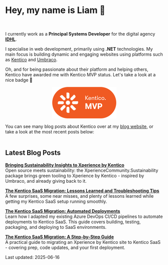 # Hey, my name is Liam 👋

<br/>

I currently work as a **Principal Systems Developer** for the digital agency **[IDHL](https://www.idhlagency.com)**.

I specialise in web development, primarily using **.NET** technologies. My main focus is building dynamic and engaging websites using platforms such as [Kentico](https://www.kentico.com) and [Umbraco](https://umbraco.com/).

Oh, and for being passionate about their platform and helping others, Kentico have awarded me with Kentico MVP status. Let's take a look at a nice badge 👀

<div align="center">

[<img src="images/kentico-mvp.png" alt="Kentico MVP" width="204" height="100">](https://www.kentico.com/partners/mvp-program)

</div>

You can see many blog posts about Kentico over at my [blog website](https://www.goldfinch.me/), or take a look at the most recent posts below:<br/><br/>

## Latest Blog Posts

**[Bringing Sustainability Insights to Xperience by Kentico](https://www.goldfinch.me/blog/bringing-sustainability-insights-to-xperience-by-kentico)**  
Open source meets sustainability: the XperienceCommunity.Sustainability package brings green tooling to Xperience by Kentico - inspired by Umbraco, and already giving back to it.


**[The Kentico SaaS Migration: Lessons Learned and Troubleshooting Tips](https://www.goldfinch.me/blog/the-kentico-saas-migration-lessons-learned-and-troubleshooting-tips)**  
A few surprises, some near misses, and plenty of lessons learned while getting my Kentico SaaS setup running smoothly.


**[The Kentico SaaS Migration: Automated Deployments](https://www.goldfinch.me/blog/the-kentico-saas-migration-automated-deployments)**  
Learn how I adapted my existing Azure DevOps CI/CD pipelines to automate deployments to Kentico SaaS. This guide covers building, testing, packaging, and deploying to SaaS environments.


**[The Kentico SaaS Migration: A Step-by-Step Guide](https://www.goldfinch.me/blog/the-kentico-saas-migration-a-step-by-step-guide)**  
A practical guide to migrating an Xperience by Kentico site to Kentico SaaS - covering prep, code updates, and your first deployment.


Last updated: 2025-06-16
